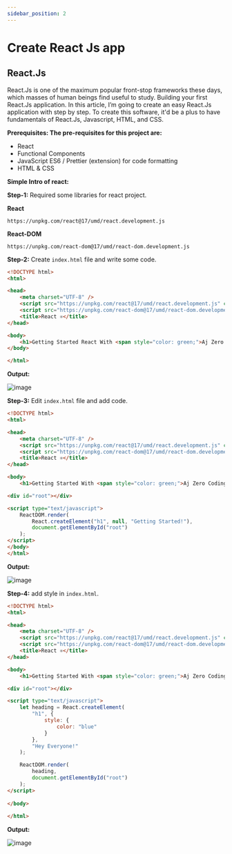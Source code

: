 ```yaml
---
sidebar_position: 2
---
```


# Create React Js app

## React.Js

React.Js is one of the maximum popular front-stop frameworks these days, which masses of human beings find useful to study. Building your first React.Js application.
In this article, I’m going to create an easy React.Js application with step by step.
To create this software, it'd be a plus to have fundamentals of React.Js, Javascript, HTML, and CSS. 

**Prerequisites: The pre-requisites for this project are:**

- React
- Functional Components
- JavaScript ES6 / Prettier (extension) for code formatting
- HTML & CSS

**Simple Intro of react:**

**Step-1:** Required some libraries for react project.

**React**

``https://unpkg.com/react@17/umd/react.development.js``

**React-DOM**

``https://unpkg.com/react-dom@17/umd/react-dom.development.js``

**Step-2:** Create ``index.html`` file and write some code.

```html
<!DOCTYPE html>
<html>

<head>
    <meta charset="UTF-8" />
    <script src="https://unpkg.com/react@17/umd/react.development.js" crossorigin></script>
    <script src="https://unpkg.com/react-dom@17/umd/react-dom.development.js" crossorigin></script>
    <title>React ⚛️</title>
</head>

<body>
    <h1>Getting Started React With <span style="color: green;">Aj Zero Coding</span></h1>
</body>

</html>
```

**Output:**

![image](https://user-images.githubusercontent.com/99037494/212524043-b14db73d-4f28-49ce-9faf-a2a56fdc0915.png)

**Step-3:** Edit `index.html` file and add code.

```html
<!DOCTYPE html>
<html>

<head>
    <meta charset="UTF-8" />
    <script src="https://unpkg.com/react@17/umd/react.development.js" crossorigin></script>
    <script src="https://unpkg.com/react-dom@17/umd/react-dom.development.js" crossorigin></script>
    <title>React ⚛️</title>
</head>

<body>
    <h1>Getting Started With <span style="color: green;">Aj Zero Coding</span></h1>

<div id="root"></div>

<script type="text/javascript">
    ReactDOM.render(
        React.createElement("h1", null, "Getting Started!"),
        document.getElementById("root")
    );
</script>
</body>
</html>
```

**Output:**

![image](https://user-images.githubusercontent.com/99037494/212524133-ec498c28-538a-4e05-b74d-dc3b4d24f399.png)

**Step-4:** add style in `index.html`.

```html
<!DOCTYPE html>
<html>

<head>
    <meta charset="UTF-8" />
    <script src="https://unpkg.com/react@17/umd/react.development.js" crossorigin></script>
    <script src="https://unpkg.com/react-dom@17/umd/react-dom.development.js" crossorigin></script>
    <title>React ⚛️</title>
</head>

<body>
    <h1>Getting Started With <span style="color: green;">Aj Zero Coding</span></h1>

<div id="root"></div>

<script type="text/javascript">
    let heading = React.createElement(
        "h1", {
            style: {
                color: "blue"
            }
        },
        "Hey Everyone!"
    );

    ReactDOM.render(
        heading,
        document.getElementById("root")
    );
</script>
  
</body>
  
</html>
```

**Output:**

![image](https://user-images.githubusercontent.com/99037494/212524238-6ab35d87-131d-4439-b4a2-961d451f4633.png)
